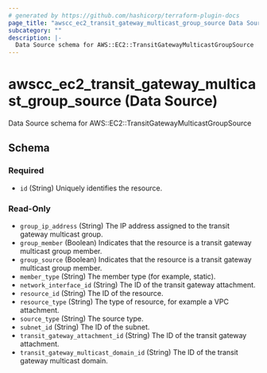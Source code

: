 ```yaml
---
# generated by https://github.com/hashicorp/terraform-plugin-docs
page_title: "awscc_ec2_transit_gateway_multicast_group_source Data Source - terraform-provider-awscc"
subcategory: ""
description: |-
  Data Source schema for AWS::EC2::TransitGatewayMulticastGroupSource
---
```


# awscc_ec2_transit_gateway_multicast_group_source (Data Source)

Data Source schema for AWS::EC2::TransitGatewayMulticastGroupSource



<!-- schema generated by tfplugindocs -->
## Schema

### Required

- `id` (String) Uniquely identifies the resource.

### Read-Only

- `group_ip_address` (String) The IP address assigned to the transit gateway multicast group.
- `group_member` (Boolean) Indicates that the resource is a transit gateway multicast group member.
- `group_source` (Boolean) Indicates that the resource is a transit gateway multicast group member.
- `member_type` (String) The member type (for example, static).
- `network_interface_id` (String) The ID of the transit gateway attachment.
- `resource_id` (String) The ID of the resource.
- `resource_type` (String) The type of resource, for example a VPC attachment.
- `source_type` (String) The source type.
- `subnet_id` (String) The ID of the subnet.
- `transit_gateway_attachment_id` (String) The ID of the transit gateway attachment.
- `transit_gateway_multicast_domain_id` (String) The ID of the transit gateway multicast domain.
